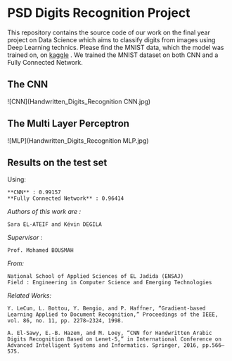 # PSD Digits Recognition Project

This repository contains the source code of our work on the final year project on Data Science which aims to classify digits from images using Deep Learning technics.
Please find the MNIST data, which the model was trained on, on [kaggle](https://www.kaggle.com/c/digit-recognizer) .
We trained the MNIST dataset on both CNN and a Fully Connected Network.

## The CNN
![CNN](Handwritten_Digits_Recognition CNN.jpg)

## The Multi Layer Perceptron 
![MLP](Handwritten_Digits_Recognition MLP.jpg)

## Results on the test set  

Using:

    **CNN** : 0.99157
    **Fully Connected Network** : 0.96414

*Authors of this work are :*  

    Sara EL-ATEIF and Kévin DEGILA

*Supervisor :*
    
    Prof. Mohamed BOUSMAH

*From:* 

    National School of Applied Sciences of EL Jadida (ENSAJ)
    Field : Engineering in Computer Science and Emerging Technologies

*Related Works:*  

    Y. LeCun, L. Bottou, Y. Bengio, and P. Haffner, “Gradient-based Learning Applied to Document Recognition,” Proceedings of the IEEE, vol. 86, no. 11, pp. 2278–2324, 1998.

    A. El-Sawy, E.-B. Hazem, and M. Loey, “CNN for Handwritten Arabic Digits Recognition Based on Lenet-5,” in International Conference on Advanced Intelligent Systems and Informatics. Springer, 2016, pp.566–575.